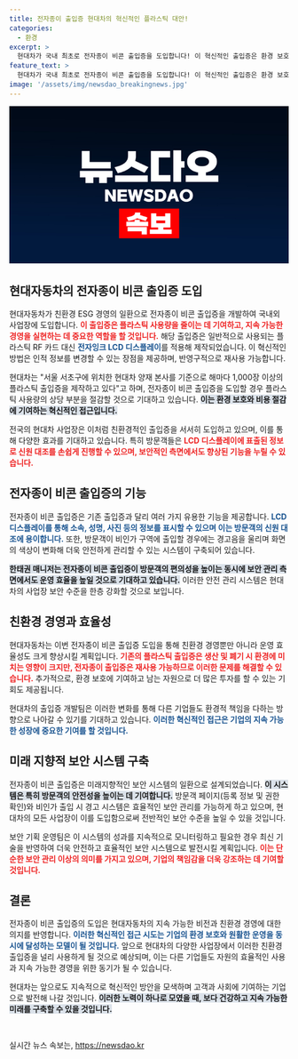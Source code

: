 ```yaml
---
title: 전자종이 출입증 현대차의 혁신적인 플라스틱 대안!
categories:
  - 환경
excerpt: >
  현대차가 국내 최초로 전자종이 비콘 출입증을 도입합니다! 이 혁신적인 출입증은 환경 보호와 보안 강화를 동시에 이루며, 플라스틱 사용을 대폭 줄이는 효과를 기대합니다. 클릭해보세요!
feature_text: >
  현대차가 국내 최초로 전자종이 비콘 출입증을 도입합니다! 이 혁신적인 출입증은 환경 보호와 보안 강화를 동시에 이루며, 플라스틱 사용을 대폭 줄이는 효과를 기대합니다. 클릭해보세요!
image: '/assets/img/newsdao_breakingnews.jpg'
---
```


<p><img src="/assets/img/newsdao_breakingnews.jpg" alt="koreaapp 속보" /></p>

<h2 data-ke-size="size26">현대자동차의 전자종이 비콘 출입증 도입</h2>

<p>현대자동차가 친환경 ESG 경영의 일환으로 전자종이 비콘 출입증을 개발하여 국내외 사업장에 도입합니다. <b><span style="color: #ee2323;">이 출입증은 플라스틱 사용량을 줄이는 데 기여하고, 지속 가능한 경영을 실현하는 데 중요한 역할을 할 것입니다.</span></b> 해당 출입증은 일반적으로 사용되는 플라스틱 RF 카드 대신 <b><span style="color: #1a5490;">전자잉크 LCD 디스플레이</span></b>를 적용해 제작되었습니다. 이 혁신적인 방법은 인적 정보를 변경할 수 있는 장점을 제공하며, 반영구적으로 재사용 가능합니다.</p>

<p>현대차는 "서울 서초구에 위치한 현대차 양재 본사를 기준으로 해마다 1,000장 이상의 플라스틱 출입증을 제작하고 있다"고 하며, 전자종이 비콘 출입증을 도입할 경우 플라스틱 사용량의 상당 부분을 절감할 것으로 기대하고 있습니다. <b><span style="background-color: #21538527;">이는 환경 보호와 비용 절감에 기여하는 혁신적인 접근입니다.</span></b>  </p>

<p>전국의 현대차 사업장은 이처럼 친환경적인 출입증을 서서히 도입하고 있으며, 이를 통해 다양한 효과를 기대하고 있습니다. 특히 방문객들은 <b><span style="color: #ee2323;">LCD 디스플레이에 표출된 정보로 신원 대조를 손쉽게 진행할 수 있으며, 보안적인 측면에서도 향상된 기능을 누릴 수 있습니다.</span></b></p>

<h2 data-ke-size="size26">전자종이 비콘 출입증의 기능</h2>

<p>전자종이 비콘 출입증은 기존 출입증과 달리 여러 가지 유용한 기능을 제공합니다. <b><span style="color: #1a5490;">LCD 디스플레이를 통해 소속, 성명, 사진 등의 정보를 표시할 수 있으며 이는 방문객의 신원 대조에 용이합니다.</span></b> 또한, 방문객이 비인가 구역에 출입할 경우에는 경고음을 울리며 화면의 색상이 변화해 더욱 안전하게 관리할 수 있는 시스템이 구축되어 있습니다.</p>

<p><b><span style="background-color: #21538527;">한태권 매니저는 전자종이 비콘 출입증이 방문객의 편의성을 높이는 동시에 보안 관리 측면에서도 운영 효율을 높일 것으로 기대하고 있습니다.</span></b> 이러한 안전 관리 시스템은 현대차의 사업장 보안 수준을 한층 강화할 것으로 보입니다.</p>

<h2 data-ke-size="size26">친환경 경영과 효율성</h2>

<p>현대자동차는 이번 전자종이 비콘 출입증 도입을 통해 친환경 경영뿐만 아니라 운영 효율성도 크게 향상시킬 계획입니다. <b><span style="color: #ee2323;">기존의 플라스틱 출입증은 생산 및 폐기 시 환경에 미치는 영향이 크지만, 전자종이 출입증은 재사용 가능하므로 이러한 문제를 해결할 수 있습니다.</span></b> 추가적으로, 환경 보호에 기여하고 남는 자원으로 더 많은 투자를 할 수 있는 기회도 제공됩니다.</p>

<p>현대차의 출입증 개발팀은 이러한 변화를 통해 다른 기업들도 환경적 책임을 다하는 방향으로 나아갈 수 있기를 기대하고 있습니다. <b><span style="color: #1a5490;">이러한 혁신적인 접근은 기업의 지속 가능한 성장에 중요한 기여를 할 것입니다.</span></b></p>

<h2 data-ke-size="size26">미래 지향적 보안 시스템 구축</h2>

<p>전자종이 비콘 출입증은 미래지향적인 보안 시스템의 일환으로 설계되었습니다. <b><span style="background-color: #21538527;">이 시스템은 특히 방문객의 안전성을 높이는 데 기여합니다.</span></b> 방문객 페이지(등록 정보 및 권한 확인)와 비인가 출입 시 경고 시스템은 효율적인 보안 관리를 가능하게 하고 있으며, 현대차의 모든 사업장이 이를 도입함으로써 전반적인 보안 수준을 높일 수 있을 것입니다.</p>

<p>보안 기획 운영팀은 이 시스템의 성과를 지속적으로 모니터링하고 필요한 경우 최신 기술을 반영하여 더욱 안전하고 효율적인 보안 시스템으로 발전시킬 계획입니다. <b><span style="color: #ee2323;">이는 단순한 보안 관리 이상의 의미를 가지고 있으며, 기업의 책임감을 더욱 강조하는 데 기여할 것입니다.</span></b></p>

<h2 data-ke-size="size26">결론</h2>

<p>전자종이 비콘 출입증의 도입은 현대자동차의 지속 가능한 비전과 친환경 경영에 대한 의지를 반영합니다. <b><span style="color: #1a5490;">이러한 혁신적인 접근 시도는 기업의 환경 보호와 원활한 운영을 동시에 달성하는 모델이 될 것입니다.</span></b> 앞으로 현대차의 다양한 사업장에서 이러한 친환경 출입증을 널리 사용하게 될 것으로 예상되며, 이는 다른 기업들도 자원의 효율적인 사용과 지속 가능한 경영을 위한 동기가 될 수 있습니다. </p>

<p>현대차는 앞으로도 지속적으로 혁신적인 방안을 모색하며 고객과 사회에 기여하는 기업으로 발전해 나갈 것입니다. <b><span style="background-color: #21538527;">이러한 노력이 하나로 모였을 때, 보다 건강하고 지속 가능한 미래를 구축할 수 있을 것입니다.</span></b> </p>

<p data-ke-size="size16">&nbsp;</p>
실시간 뉴스 속보는, <a href="https://newsdao.kr" rel="dofollow">https://newsdao.kr</a>


